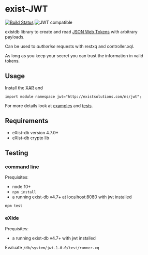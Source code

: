 # exist-JWT

[![Build Status](https://travis-ci.com/eXistSolutions/jwt.svg?token=qmpymKjbSAbb74pPJ4EC&branch=main)](https://travis-ci.com/eXistSolutions/jwt) ![JWT compatible](https://jwt.io/img/badge-compatible.svg)

existdb library to create and read [JSON Web Tokens](jwt.io) with arbitrary payloads.

Can be used to _authorise_ requests with restxq and controller.xql.

As long as you keep your secret you can trust the information in valid tokens. 

## Usage

Install the [XAR](https://github.com/eXistSolutions/jwt/releases/) and

    import module namespace jwt="http://existsolutions.com/ns/jwt";

For more details look at [examples](https://github.com/eXistSolutions/jwt/tree/master/examples) and
[tests](https://github.com/eXistSolutions/jwt/tree/master/test).

## Requirements

- eXist-db version 4.7.0+
- eXist-db crypto lib

## Testing

### command line

Prequisites:

- node 10+
- `npm install`
- a running exist-db v4.7+ at localhost:8080 with jwt installed

`npm test`


### eXide

Prequisites:

- a running exist-db v4.7+ with jwt installed

Evaluate `/db/system/jwt-1.0.0/test/runner.xq`

